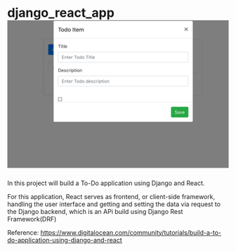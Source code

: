 # django_react_app![](snap.png)
In this project will build a To-Do application using Django and React.

For this application, React serves as frontend, or client-side framework, handling the user interface and getting and setting the data via request to the Django backend, which is an APi build using Django Rest Framework(DRF)

Reference: https://www.digitalocean.com/community/tutorials/build-a-to-do-application-using-django-and-react
